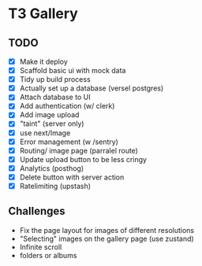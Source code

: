 # T3 Gallery

## TODO

- [x] Make it deploy
- [x] Scaffold basic ui with mock data
- [x] Tidy up build process
- [x] Actually set up a database (versel postgres)
- [x] Attach database to UI
- [x] Add authentication (w/ clerk)
- [x] Add image upload
- [x] "taint" (server only)
- [x] use next/Image
- [x] Error management (w /sentry)
- [x] Routing/ image page (parralel route)
- [x] Update upload button to be less cringy
- [x] Analytics (posthog)
- [x] Delete button with server action
- [x] Ratelimiting (upstash)

## Challenges

- Fix the page layout for images of different resolutions
- "Selecting" images on the gallery page (use zustand)
- Infinite scroll
- folders or albums
